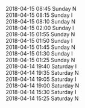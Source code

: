 2018-04-15 08:45 Sunday  N  
2018-04-15 08:15 Sunday  I  
2018-04-15 08:10 Sunday  N  
2018-04-15 02:00 Sunday  I  
2018-04-15 01:55 Sunday  N  
2018-04-15 01:50 Sunday  I  
2018-04-15 01:45 Sunday  N  
2018-04-15 01:30 Sunday  I  
2018-04-15 01:25 Sunday  N  
2018-04-14 19:40 Saturday  I  
2018-04-14 19:35 Saturday  N  
2018-04-14 19:05 Saturday  I  
2018-04-14 19:00 Saturday  N  
2018-04-14 15:30 Saturday  I  
2018-04-14 15:25 Saturday  N  
